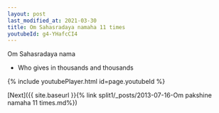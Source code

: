 ```yaml
---
layout: post
last_modified_at: 2021-03-30
title: Om Sahasradaya namaha 11 times
youtubeId: g4-YHafcCI4
---
```

 
 
Om Sahasradaya nama 
 
 -  Who gives in thousands and thousands 
 
  
 
  
 
 
 
 
 
 


{% include youtubePlayer.html id=page.youtubeId %}
 
[Next]({{ site.baseurl }}{% link  split1/_posts/2013-07-16-Om pakshine namaha 11 times.md%})
 
